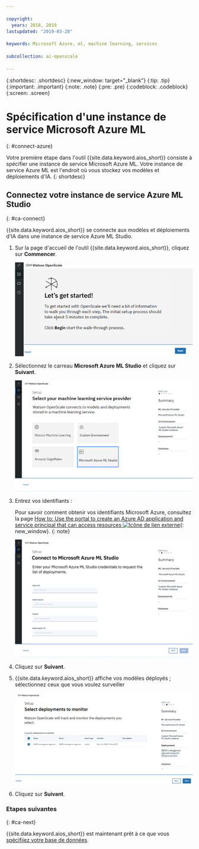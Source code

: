 ```yaml
---

copyright:
  years: 2018, 2019
lastupdated: "2019-03-28"

keywords: Microsoft Azure, ml, machine learning, services

subcollection: ai-openscale

---
```


{:shortdesc: .shortdesc}
{:new_window: target="_blank"}
{:tip: .tip}
{:important: .important}
{:note: .note}
{:pre: .pre}
{:codeblock: .codeblock}
{:screen: .screen}

# Spécification d'une instance de service Microsoft Azure ML
{: #connect-azure}

Votre première étape dans l'outil {{site.data.keyword.aios_short}} consiste à spécifier une instance de service Microsoft Azure ML.
Votre instance de service Azure ML est l'endroit où vous stockez vos modèles et déploiements d'IA.
{: shortdesc}

## Connectez votre instance de service Azure ML Studio
{: #ca-connect}

{{site.data.keyword.aios_short}} se connecte aux modèles et déploiements d'IA dans une instance de service Azure ML Studio.

1.  Sur la page d'accueil de l'outil {{site.data.keyword.aios_short}}, cliquez sur **Commencer**.

    ![Page d'accueil](images/gs-config-start.png)

1.  Sélectionnez le carreau **Microsoft Azure ML Studio** et cliquez sur **Suivant**.

    ![Sélection du service Azure ML](images/connect-azure.png)

1.  Entrez vos identifiants :

    Pour savoir comment obtenir vos identifiants Microsoft Azure, consultez la page
[How to:
Use the portal to create an Azure AD application and service principal that can access resources
![Icône de lien externe](../../icons/launch-glyph.svg "Icône de lien externe")](https://docs.microsoft.com/en-us/azure/active-directory/develop/howto-create-service-principal-portal){: new_window}.
    {: note}

    ![Entrée des identifiants du service Azure ML](images/connect-azure-cred.png)

1.  Cliquez sur **Suivant**.

1.  {{site.data.keyword.aios_short}} affiche vos modèles déployés ; sélectionnez ceux que vous voulez surveiller

    ![Sélection des modèles déployés MS Azure](images/connect-azure-deploys.png)

1.  Cliquez sur **Suivant**.

### Etapes suivantes
{: #ca-next}

{{site.data.keyword.aios_short}} est maintenant prêt
à ce que vous [spécifiiez votre base de données](/docs/services/ai-openscale?topic=ai-openscale-connect-db#connect-db).
